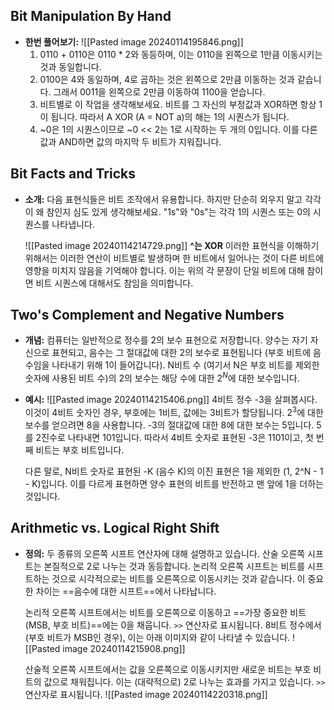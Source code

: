 ## Bit Manipulation By Hand
- **한번 풀어보기:**
	![[Pasted image 20240114195846.png]]
	1. 0110 + 0110은 0110 * 2와 동등하며, 이는 0110을 왼쪽으로 1만큼 이동시키는 것과 동일합니다.
	2. 0100은 4와 동일하며, 4로 곱하는 것은 왼쪽으로 2만큼 이동하는 것과 같습니다. 그래서 0011을 왼쪽으로 2만큼 이동하여 1100을 얻습니다.
	3. 비트별로 이 작업을 생각해보세요. 비트를 그 자신의 부정값과 XOR하면 항상 1이 됩니다. 따라서 A XOR (A = NOT a)의 해는 1의 시퀀스가 됩니다.
	4. ~0은 1의 시퀀스이므로 ~0 << 2는 1로 시작하는 두 개의 0입니다. 이를 다른 값과 AND하면 값의 마지막 두 비트가 지워집니다.
## Bit Facts and Tricks
- **소개:**
	다음 표현식들은 비트 조작에서 유용합니다. 하지만 단순히 외우지 말고 각각이 왜 참인지 심도 있게 생각해보세요. "1s"와 "0s"는 각각 1의 시퀀스 또는 0의 시퀀스를 나타냅니다.
	
	![[Pasted image 20240114214729.png]]
		**^는 XOR**
	이러한 표현식을 이해하기 위해서는 이러한 연산이 비트별로 발생하며 한 비트에서 일어나는 것이 다른 비트에 영향을 미치지 않음을 기억해야 합니다. 이는 위의 각 문장이 단일 비트에 대해 참이면 비트 시퀀스에 대해서도 참임을 의미합니다.
## Two's Complement and Negative Numbers
- **개념:**
	컴퓨터는 일반적으로 정수를 2의 보수 표현으로 저장합니다. 양수는 자기 자신으로 표현되고, 음수는 그 절대값에 대한 2의 보수로 표현됩니다 (부호 비트에 음수임을 나타내기 위해 1이 들어갑니다). N비트 수 (여기서 N은 부호 비트를 제외한 숫자에 사용된 비트 수)의 2의 보수는 해당 수에 대한 $2^N$에 대한 보수입니다.
	
- **예시:**
	  ![[Pasted image 20240114215406.png]]
	4비트 정수 -3을 살펴봅시다. 이것이 4비트 숫자인 경우, 부호에는 1비트, 값에는 3비트가 할당됩니다. $2^3$에 대한 보수를 얻으려면 8을 사용합니다. -3의 절대값에 대한 8에 대한 보수는 5입니다. 5를 2진수로 나타내면 101입니다. 따라서 4비트 숫자로 표현된 -3은 1101이고, 첫 번째 비트는 부호 비트입니다.
	
	다른 말로, N비트 숫자로 표현된 -K (음수 K)의 이진 표현은 1을 제외한 (1, 2^N - 1 - K)입니다. 이를 다르게 표현하면 양수 표현의 비트를 반전하고 맨 앞에 1을 더하는 것입니다.
## Arithmetic vs. Logical Right Shift
- **정의:**
	두 종류의 오른쪽 시프트 연산자에 대해 설명하고 있습니다. 산술 오른쪽 시프트는 본질적으로 2로 나누는 것과 동등합니다. 논리적 오른쪽 시프트는 비트를 시프트하는 것으로 시각적으로는 비트를 오른쪽으로 이동시키는 것과 같습니다. 이 중요한 차이는 ==음수에 대한 시프트==에서 나타납니다.
	
	논리적 오른쪽 시프트에서는 비트를 오른쪽으로 이동하고 ==가장 중요한 비트(MSB, 부호 비트)==에는 0을 채웁니다. `>>` 연산자로 표시됩니다. 8비트 정수에서 (부호 비트가 MSB인 경우), 이는 아래 이미지와 같이 나타낼 수 있습니다.
	![[Pasted image 20240114215908.png]]
	
	 산술적 오른쪽 시프트에서는 값을 오른쪽으로 이동시키지만 새로운 비트는 부호 비트의 값으로 채워집니다. 이는 (대략적으로) 2로 나누는 효과를 가지고 있습니다. `>>` 연산자로 표시됩니다.
	![[Pasted image 20240114220318.png]]
	